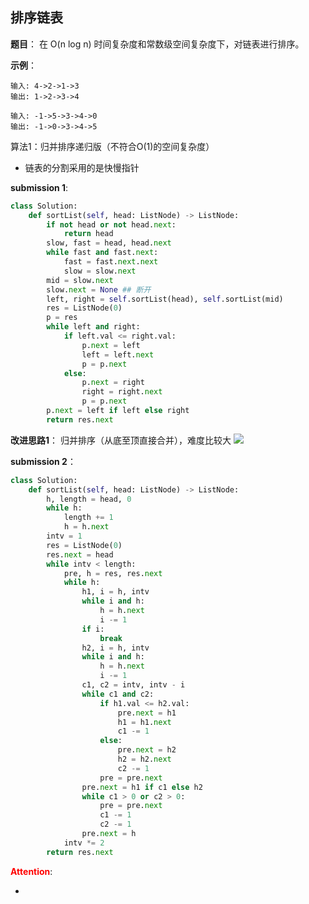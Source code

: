 ## 排序链表
**题目**：
在 O(n log n) 时间复杂度和常数级空间复杂度下，对链表进行排序。

**示例**：
```
输入: 4->2->1->3
输出: 1->2->3->4
```
```
输入: -1->5->3->4->0
输出: -1->0->3->4->5
```

算法1：归并排序递归版（不符合O(1)的空间复杂度）
- 链表的分割采用的是快慢指针

**submission 1**:
```python
class Solution:
    def sortList(self, head: ListNode) -> ListNode:
        if not head or not head.next:
            return head
        slow, fast = head, head.next
        while fast and fast.next:
            fast = fast.next.next
            slow = slow.next
        mid = slow.next
        slow.next = None ## 断开
        left, right = self.sortList(head), self.sortList(mid)
        res = ListNode(0)
        p = res
        while left and right:
            if left.val <= right.val:
                p.next = left
                left = left.next
                p = p.next
            else:
                p.next = right
                right = right.next
                p = p.next
        p.next = left if left else right
        return res.next
```


**改进思路1**：
归并排序（从底至顶直接合并），难度比较大
![](https://pic.leetcode-cn.com/c1d5347aa56648afdec22372ee0ed13cf4c25347bd2bb9727b09327ce04360c2-Picture1.png)

**submission 2**：
```python
class Solution:
    def sortList(self, head: ListNode) -> ListNode:
        h, length = head, 0
        while h:
            length += 1
            h = h.next
        intv = 1
        res = ListNode(0)
        res.next = head
        while intv < length:
            pre, h = res, res.next
            while h:
                h1, i = h, intv
                while i and h:
                    h = h.next
                    i -= 1
                if i:
                    break
                h2, i = h, intv
                while i and h:
                    h = h.next
                    i -= 1
                c1, c2 = intv, intv - i
                while c1 and c2:
                    if h1.val <= h2.val:
                        pre.next = h1
                        h1 = h1.next
                        c1 -= 1
                    else:
                        pre.next = h2
                        h2 = h2.next
                        c2 -= 1
                    pre = pre.next
                pre.next = h1 if c1 else h2
                while c1 > 0 or c2 > 0:
                    pre = pre.next
                    c1 -= 1
                    c2 -= 1
                pre.next = h
            intv *= 2
        return res.next
```



<font color="#FF0000">**Attention**</font>:

- 

